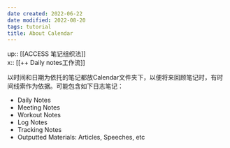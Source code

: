 ```yaml
---
date created: 2022-06-22
date modified: 2022-08-20
tags: tutorial
title: About Calendar
---
```


up:: [[ACCESS 笔记组织法]]  
x:: [[++ Daily notes工作流]]  

以时间和日期为依托的笔记都放Calendar文件夹下，以便将来回顾笔记时，有时间线索作为依据。可能包含如下日志笔记：

- Daily Notes
- Meeting Notes
- Workout Notes
- Log Notes
- Tracking Notes
- Outputted Materials: Articles, Speeches, etc

